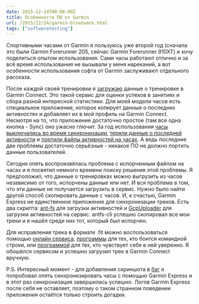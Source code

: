 ```yaml
---
date: 2015-12-24T00:00:00Z
title: Особенности ПО от Garmin
url: /2015/12/24/garmin-bloatware.html
tags: ["softwaretesting"]
---
```


Спортивными часами от Garmin я пользуюсь уже
второй год (сначала это были Garmin Forerunner 205, сейчас Garmin Forerunner 910XT) и
хочу поделиться опытом использования. Сами часы работают отлично и за всё время
использования не вызывали у меня нареканий, а вот особенности использования
софта от Garmin заслуживают отдельного рассказа.

После каждой своей тренировки я
[загружаю](https://connect.garmin.com/modern/profile/ligurio) данные о
тренировке в Garmin Connect. Это такой сервис для оценки успехов в занятиях и
сбора разной интересной статистики. Для моей модели часов есть специальное
приложение, которое копирует данные о последних активностях и добавляет их в мой
профиль на Garmin Connect. Несмотря на то, что приложение достаточно простое
(там все одна кнопка - Sync) оно ужасно глючит. За год использования
[часы выключались во время синхронизации](https://sharebug.org/tktview?name=a41607bf16),
[теряли данные о последней активности](https://sharebug.org/tktview?name=9bff447e0d) и
[портили файлы активностей на часах](https://sharebug.org/tktview?name=7efdda5d69).
А ведь последние две проблемы достаточно серьёзные - никакое ПО не должно
портить данные пользователей.

Сегодня опять воспроизвёлась проблема с испорченным файлом на часах и я посвятил
немного времени поиску решения этой проблемы. Я предположил, что данные о
тренировках можно выгрузить из часов независимо от того, испорчены данные или
нет. И вся проблема в том, что эти данные не получается загрузить в сервис. Нужно
было найти другой способ скопировать данные с часов. И, к счастью, Garmin Express
не единственное приложение для синхронизации треков. Есть два скрипта:
[ant-fs](https://github.com/Tigge/antfs-cli) для загрузки активностей и
[GcpUploader](https://pypi.python.org/pypi/GcpUploader) для загрузки активностей
на сервис. antfs-cli успешно скопировал все мои треки и я нашёл среди них тот,
который был испорчен.

Для исправления трека в формате .fit можно воспользоваться помощью
[онлайн сервиса](http://garmin.kiesewetter.nl/), [программы](http://fitfilerepairtool.info/)
для тех, кто боится командной строки, или [программой](https://www.gpsbabel.org/)
для тех, кто чувствует себя в ней уверенно. Я обошёлся сервисом и успешно
загрузил трек в Garmin Connect вручную.

P.S. Интересный момент - для добавления скриншота в
[баг](https://sharebug.org/tktview?name=7efdda5d69) я попробовал опять
синхронизировать часы с помощью Garmin Express и в этот раз синхронизация
завершилась успешно. Логов Garmin Express после себя не оставляет, поэтому о таком
странном поведении приложения остаётся только строить догадки.
